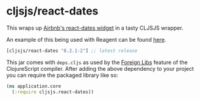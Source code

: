 # cljsjs/react-dates

This wraps up [Airbnb's react-dates widget](https://github.com/airbnb/react-dates) in a tasty CLJSJS wrapper.

An example of this being used with Reagent can be found [here](https://github.com/ddellacosta/react-dates-reagent-example).

[](dependency)
```clojure
[cljsjs/react-dates "8.2.1-2"] ;; latest release
```
[](/dependency)

This jar comes with `deps.cljs` as used by the [Foreign Libs][flibs] feature
of the ClojureScript compiler. After adding the above dependency to your project
you can require the packaged library like so:

```clojure
(ns application.core
  (:require cljsjs.react-dates))
```

[flibs]: https://github.com/clojure/clojurescript/wiki/Packaging-Foreign-Dependencies
